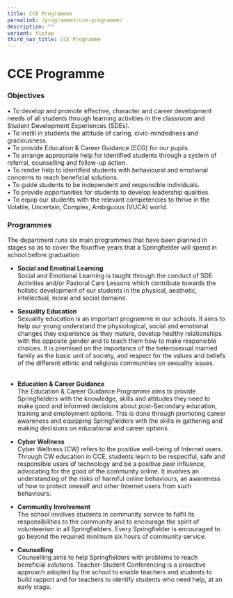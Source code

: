 ```yaml
---
title: CCE Programmes
permalink: /programmes/cce-programme/
description: ""
variant: tiptap
third_nav_title: CCE Programme
---
```

# **CCE Programme**

### Objectives

•	To develop and promote effective, character and career development needs of all students through learning activities in the classroom and Student Development Experiences (SDEs).
<br>•	To instill in students the attitude of caring, civic-mindedness and graciousness.
<br>•	To provide Education &amp; Career Guidance (ECG) for our pupils.
<br>•	To arrange appropriate help for identified students through a system of referral, counselling and follow-up action.
<br>•	To render help to identified students with behavioural and emotional concerns to reach beneficial solutions.
<br>•	To guide students to be independent and responsible individuals.
<br>•	To provide opportunities for students to develop leadership qualities.
<br>•	To equip our students with the relevant competencies to thrive in the Volatile, Uncertain, Complex, Ambiguous (VUCA) world.
  
      

### Programmes

The department runs six main programmes that have been planned in stages so as to cover the four/five years that a Springfielder will spend in school before graduation

*   **Social  and Emotinal Learning**   
Social and Emotional Learning is taught through the conduct of SDE Activities and/or Pastoral Care Lessons which contribute towards the holistic development of our students in the physical, aesthetic, intellectual, moral and social domains. 
    &nbsp;
*   **Sexuality Education**     
Sexuality education is an important programme in our schools. It aims to help our young understand the physiological, social and emotional changes they experience as they mature, develop healthy relationships with the opposite gender and to teach them how to make responsible choices. It is premised on the importance of the heterosexual married family as the basic unit of society, and respect for the values and beliefs of the different ethnic and religious communities on sexuality issues.  
    &nbsp;
*   **Education &amp; Career Guidance**     
The Education &amp; Career Guidance Programme aims to provide Springfielders with the knowledge, skills and attitudes they need to make good and informed decisions about post-Secondary education, training and employment options. This is done through promoting career awareness and equipping Springfielders with the skills in gathering and making decisions on educational and career options. 
    &nbsp;
*   **Cyber Wellness**     
Cyber Wellness (CW) refers to the positive well-being of Internet users. Through CW education in CCE, students learn to be respectful, safe and responsible users of technology and be a positive peer influence, advocating for the good of the community online. It involves an understanding of the risks of harmful online behaviours, an awareness of how to protect oneself and other Internet users from such behaviours.
    &nbsp;
*   **Community Involvement**    
The school involves students in community service to fulfil its responsibilities to the community and to encourage the spirit of volunteerism in all Springfielders. Every Springfielder is encouraged to go beyond the required minimum six hours of community service.
      
    
*   **Counselling**  
   Counselling aims to help Springfielders with problems to reach beneficial solutions. Teacher-Student Conferencing is a proactive approach adopted by the school to enable teachers and students to build rapport and for teachers to identify students who need help, at an early stage.